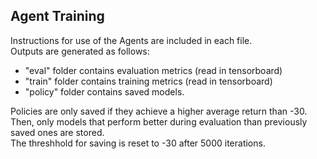## Agent Training

Instructions for use of the Agents are included in each file.  
Outputs are generated as follows:  
- "eval" folder contains evaluation metrics (read in tensorboard)
- "train" folder contains training metrics (read in tensorboard)
- "policy" folder contains saved models.  

Policies are only saved if they achieve a higher average return than -30.  
Then, only models that perform better during evaluation than previously saved ones are stored.  
The threshhold for saving is reset to -30 after 5000 iterations.
